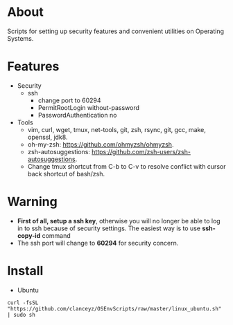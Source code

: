 # About
Scripts for setting up security features and convenient utilities on Operating Systems.

# Features
* Security
    * ssh
        * change port to 60294
        * PermitRootLogin without-password
        * PasswordAuthentication no
* Tools
    * vim, curl, wget, tmux, net-tools, git, zsh, rsync, git, gcc, make, openssl, jdk8.
    * oh-my-zsh: https://github.com/ohmyzsh/ohmyzsh.
    * zsh-autosuggestions: https://github.com/zsh-users/zsh-autosuggestions.
    * Change tmux shortcut from C-b to C-v to resolve conflict with cursor back shortcut of bash/zsh.

# Warning
* __First of all, setup a ssh key__, otherwise you will no longer be able to log in to ssh because of security settings. The easiest way is to use __ssh-copy-id__ command
* The ssh port will change to __60294__ for security concern.

# Install
* Ubuntu
```shell script
curl -fsSL "https://github.com/clanceyz/OSEnvScripts/raw/master/linux_ubuntu.sh" | sudo sh
```
